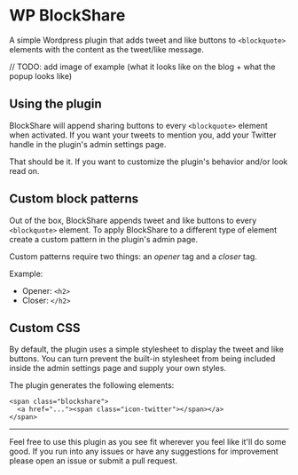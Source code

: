 # WP BlockShare

A simple Wordpress plugin that adds tweet and like buttons to `<blockquote>` elements with the content as the tweet/like message.

// TODO: add image of example (what it looks like on the blog + what the popup looks like)

## Using the plugin

BlockShare will append sharing buttons to every `<blockquote>` element when activated. If you want your tweets to mention you, add your Twitter handle in the plugin's admin settings page.

That should be it. If you want to customize the plugin's behavior and/or look read on.

## Custom block patterns

Out of the box, BlockShare appends tweet and like buttons to every `<blockquote>` element. To apply BlockShare to a different type of element create a custom pattern in the plugin's admin page.

Custom patterns require two things: an _opener_ tag and a _closer_ tag. 

Example:

* Opener: `<h2>`
* Closer: `</h2>`

## Custom CSS

By default, the plugin uses a simple stylesheet to display the tweet and like buttons. You can turn prevent the built-in stylesheet from being included inside the admin settings page and supply your own styles. 

The plugin generates the following elements:

```
<span class="blockshare">
  <a href="..."><span class="icon-twitter"></span></a>
</span>
```

----

Feel free to use this plugin as you see fit wherever you feel like it'll do some good. If you run into any issues or have any suggestions for improvement please open an issue or submit a pull request.


